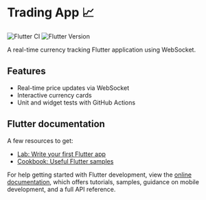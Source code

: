 # Trading App 📈

![Flutter CI](https://github.com/alice-sebego/trading/actions/workflows/flutter_ci.yml/badge.svg)
![Flutter Version](https://img.shields.io/badge/flutter-3.19.6-blue?logo=flutter)

A real-time currency tracking Flutter application using WebSocket.

## Features
- Real-time price updates via WebSocket
- Interactive currency cards
- Unit and widget tests with GitHub Actions


## Flutter documentation

A few resources to get:

- [Lab: Write your first Flutter app](https://docs.flutter.dev/get-started/codelab)
- [Cookbook: Useful Flutter samples](https://docs.flutter.dev/cookbook)

For help getting started with Flutter development, view the
[online documentation](https://docs.flutter.dev/), which offers tutorials,
samples, guidance on mobile development, and a full API reference.
